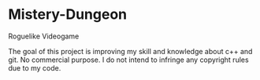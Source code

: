 # Mistery-Dungeon
Roguelike Videogame

The goal of this project is improving my skill and knowledge about c++ and git. No commercial purpose.
I do not intend to infringe any copyright rules due to my code.
